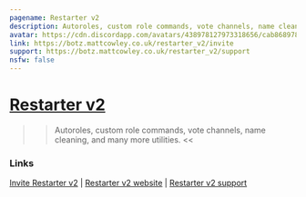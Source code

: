 ```yaml
---
pagename: Restarter v2
description: Autoroles, custom role commands, vote channels, name cleaning, and many more utilities.
avatar: https://cdn.discordapp.com/avatars/438978127973318656/cab868978567e74aa38a9e358cce1e81.png
link: https://botz.mattcowley.co.uk/restarter_v2/invite
support: https://botz.mattcowley.co.uk/restarter_v2/support
nsfw: false
---
```

# [Restarter v2](https://botz.mattcowley.co.uk/restarter_v2/)

>> Autoroles, custom role commands, vote channels, name cleaning, and many more utilities. <<

### Links

[Invite Restarter v2](https://botz.mattcowley.co.uk/restarter_v2/invite) |
[Restarter v2 website](https://botz.mattcowley.co.uk/restarter_v2/) |
[Restarter v2 support](https://botz.mattcowley.co.uk/restarter_v2/support)
